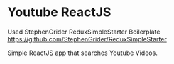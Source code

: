 # Youtube ReactJS

Used StephenGrider ReduxSimpleStarter Boilerplate https://github.com/StephenGrider/ReduxSimpleStarter

Simple ReactJS app that searches Youtube Videos.


